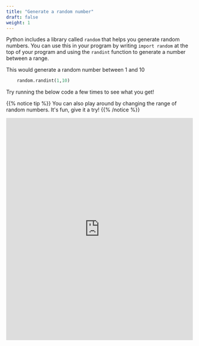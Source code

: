 ```yaml
---
title: "Generate a random number"
draft: false
weight: 1
---
```


Python includes a library called `random` that helps you generate random numbers. You can use this in your program by writing `import random` at the top of your program and using the `randint` function to generate a number between a range.

This would generate a random number between 1 and 10
```python
    random.randint(1,10)
```

Try running the below code a few times to see what you get!

{{% notice tip %}}
You can also play around by changing the range of random numbers. It's fun, give it a try!
{{% /notice %}}

<iframe height="600px" width="100%" src="https://repl.it/@nuevofoundation/Python-guessnumber-random?lite=true" scrolling="no" frameborder="no" allowtransparency="true" allowfullscreen="true" sandbox="allow-forms allow-pointer-lock allow-popups allow-same-origin allow-scripts allow-modals"></iframe>